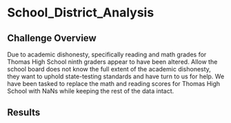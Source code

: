 # School_District_Analysis

## Challenge Overview

Due to academic dishonesty, specifically reading and math grades for Thomas High School ninth graders appear to have been altered.  Allow the school board does not know the full extent of the academic dishonesty, they want to uphold state-testing standards and have turn to us for help.  We have been tasked to replace the math and reading scores for Thomas High School with NaNs while keeping the rest of the data intact.


## Results



